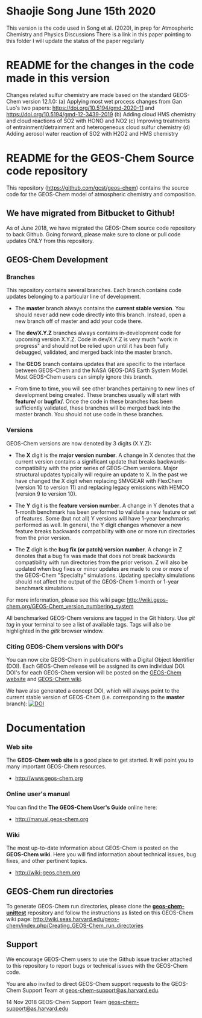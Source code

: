 # Shaojie Song June 15th 2020
This version is the code used in Song et al. (2020), in prep for Atmospheric Chemistry and Physics Discussions
There is a link in this paper pointing to this folder
I will update the status of the paper regularly

# README for the changes in the code made in this version

Changes related sulfur chemistry are made based on the standard GEOS-Chem version 12.1.0:
(a) Applying most wet process changes from Gan Luo's two papers: https://doi.org/10.5194/gmd-2020-11 and https://doi.org/10.5194/gmd-12-3439-2019
(b) Adding cloud HMS chemistry and cloud reactions of SO2 with HONO and NO2
(c) Improving treatments of entrainment/detrainment and heterogeneous cloud sulfur chemistry
(d) Adding aerosol water reaction of SO2 with H2O2 and HMS chemistry

# README for the GEOS-Chem Source code repository

This repository (https://github.com/gcst/geos-chem) contains the source code for the GEOS-Chem model of atmospheric chemistry and composition. 

## We have migrated from Bitbucket to Github!
As of June 2018, we have migrated the GEOS-Chem source code repository to back Github.  Going forward, please make sure to clone or pull code updates ONLY from this repository.

## GEOS-Chem Development

### Branches
This repository contains several branches.  Each branch contains code updates belonging to a particular line of development.

 * The __master__ branch always contains the __current stable version__.  You should never add new code directly into this branch.  Instead, open a new branch off of master and add your code there.

 * The __dev/X.Y.Z__ branches always contains in-development code for upcoming version X.Y.Z.  Code in dev/X.Y.Z is very much "work in progress" and should not be relied upon until it has been fully debugged, validated, and merged back into the master branch.

 * The __GEOS__ branch contains updates that are specific to the interface between GEOS-Chem and the NASA GEOS-DAS Earth System Model.  Most GEOS-Chem users can simply ignore this branch.

 * From time to time, you will see other branches pertaining to new lines of development being created.  These branches usually will start with __feature/__ or __bugfix/__.  Once the code in these branches has been sufficiently validated, these branches will be merged back into the master branch.  You should not use code in these branches.

### Versions

GEOS-Chem versions are now denoted by 3 digits (X.Y.Z):

 * The __X__ digit is the __major version number__.  A change in X denotes that the current version contains a significant update that breaks backwards-compatibility with the prior series of GEOS-Chem versions.  Major structural updates typically will require an update to X.  In the past we have changed the X digit when replacing SMVGEAR with FlexChem (version 10 to version 11) and replacing legacy emissions with HEMCO (version 9 to version 10).

* The __Y__ digit is the __feature version number__.  A change in Y denotes that a 1-month benchmark has been performed to validate a new feature or set of features.  Some (but not all) Y versions will have 1-year benchmarks performed as well.  In general, the Y digit changes whenever a new feature  breaks backwards compatibility with one or more run directories from the prior version.

* The __Z__ digit is the __bug fix (or patch) version number__.   A change in Z denotes that a bug fix was made that does not break backwards compatibility with run directories from the prior verison.  Z will also be updated when bug fixes or minor updates are made to one or more of the GEOS-Chem "Specialty" simulations.  Updating specialty simulations should not affect the output of the GEOS-Chem 1-month or 1-year benchmark simulations.

For more information, please see this wiki page: http://wiki.geos-chem.org/GEOS-Chem_version_numbering_system

All benchmarked GEOS-Chem versions are tagged in the Git history. Use _git tag_ in your terminal to see a list of available tags. Tags will also be highlighted in the _gitk_ browser window.

### Citing GEOS-Chem versions with DOI's

You can now cite GEOS-Chem in publications with a Digital Object Identifier (DOI). Each GEOS-Chem release will be assigned its own individual DOI.  DOI's for each GEOS-Chem version will be posted on the [GEOS-Chem website](http://geos-chem.org) and [GEOS-Chem wiki](http://wiki.geos-chem.org).

We have also generated a concept DOI, which will always point to the current stable version of GEOS-Chem (i.e. corresponding to the __master__ branch): [![DOI](https://zenodo.org/badge/DOI/10.5281/zenodo.1343546.svg)](https://doi.org/10.5281/zenodo.1343546)

# Documentation

### Web site
The __GEOS-Chem web site__ is a good place to get started.  It will point you to many important GEOS-Chem resources.
* http://www.geos-chem.org

### Online user's manual
You can find the __The GEOS-Chem User's Guide__ online here:
* http://manual.geos-chem.org

### Wiki
The most up-to-date information about GEOS-Chem is posted on the __GEOS-Chem wiki__.  Here you will find information about technical issues, bug fixes, and other pertinent topics.
* http://wiki-geos.chem.org

## GEOS-Chem run directories
To generate GEOS-Chem run directories, please clone the [__geos-chem-unittest__](https://github.com/geoschem/geos-chem-unittest) repository and follow the instructions as listed on this GEOS-Chem wiki page: http://wiki.seas.harvard.edu/geos-chem/index.php/Creating_GEOS-Chem_run_directories

## Support 
We encourage GEOS-Chem users to use the Github issue tracker attached to this repository to report  bugs or technical issues with the GEOS-Chem code.

You are also invited to direct GEOS-Chem support requests to the GEOS-Chem Support Team at geos-chem-support@as.harvard.edu.

14 Nov 2018
GEOS-Chem Support Team
geos-chem-support@as.harvard.edu
